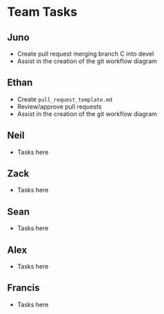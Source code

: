 # Team Tasks

## Juno 
- Create pull request merging branch C into devel
- Assist in the creation of the git workflow diagram

## Ethan
- Create `pull_request_template.md`
- Review/approve pull requests
- Assist in the creation of the git workflow diagram

## Neil
- Tasks here

## Zack
- Tasks here

## Sean
- Tasks here

## Alex
- Tasks here

## Francis
- Tasks here